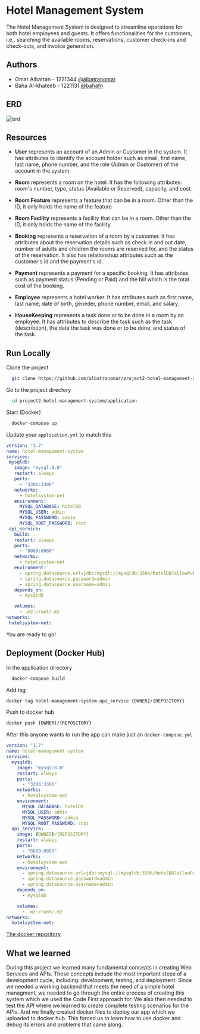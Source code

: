 # Hotel Management System

The Hotel Management System is designed to streamline operations for both hotel employees and guests. It offers functionalities for the customers, i.e., searching the available rooms, reservations, customer check-ins and check-outs, and invoice generation.

## Authors

- Omar Albatran - 1221344 [@albatranomar](https://www.github.com/albatranomar)
- Baha Al-khateeb - 1221131 [@bahafn](https://www.github.com/bahafn)


## ERD
![erd](https://github.com/albatranomar/project2-hotel-management-system/blob/main/hotel-management-system-erd.png?raw=true)


## Resources

- **User** represents an account of an Admin or Customer in the system. It has attributes to identify the account holder such as email, first name, last name, phone number, and the role (Admin or Customer) of the account in the system.

- **Room** represents a room on the hotel. It has the following attributes: room's number, type, status (Available or Reserved), capacity, and cost.

- **Room Feature** represents a feature that can be in a room. Other than the ID, it only holds the name of the feature

- **Room Facility** represents a facility that can be in a room. Other than the ID, it only holds the name of the facility.

- **Booking** represents a reservation of a room by a customer. It has attributes about the reservation details such as check in and out date, number of adults and children the rooms are reserved for, and the status of the reservation. It also has relationshup attributes such as the customer's id and the payment's id.

- **Payment** represents a payment for a specific booking. It has attributes such as payment status (Pending or Paid) and the bill which is the total cost of the booking.

- **Employee** represents a hotel worker. It has attributes such as first name, last name, date of birth, geneder, phone number, email, and salary.

- **HouseKeeping** represents a task done or to be done in a room by an employee. It has attributes to describe the task such as the task (describtion), the date the task was done or to be done, and status of the task.

## Run Locally

Clone the project

```bash
  git clone https://github.com/albatranomar/project2-hotel-management-system.git
```

Go to the project directory

```bash
  cd project2-hotel-management-system/application
```

Start (Docker)

```bash
  docker-compose up
```

 Update your `application.yml` to match this

 ```yml
version: "3.7"
name: hotel-management-system
services:
  mysqldb:
    image: "mysql:8.0"
    restart: always
    ports:
      - "3306:3306"
    networks:
      - hotelsystem-net
    environment:
      MYSQL_DATABASE: hotelDB
      MYSQL_USER: admin
      MYSQL_PASSWORD: admin
      MYSQL_ROOT_PASSWORD: root
  api_service:
    build: .
    restart: always
    ports:
      - "8080:8080"
    networks:
      - hotelsystem-net
    environment:
      - spring.datasource.url=jdbc:mysql://mysqldb:3306/hotelDB?allowPublicKeyRetrieval=true
      - spring.datasource.password=admin
      - spring.datasource.username=admin
    depends_on:
      - mysqldb

    volumes:
      - .m2:/root/.m2
networks:
  hotelsystem-net:
```

You are ready to go!
## Deployment (Docker Hub)

In the application directory

```bash
  docker-compose build
```

Add tag

```bash
docker tag hotel-management-system-api_service {OWNER}/{REPOSITORY}
```

Push to docker hub
```bash
docker push {OWNER}/{REPOSITORY}
```


After this anyone wants to run the app can make just an `docker-compose.yml`

```yml
version: "3.7"
name: hotel-management-system
services:
  mysqldb:
    image: "mysql:8.0"
    restart: always
    ports:
      - "3306:3306"
    networks:
      - hotelsystem-net
    environment:
      MYSQL_DATABASE: hotelDB
      MYSQL_USER: admin
      MYSQL_PASSWORD: admin
      MYSQL_ROOT_PASSWORD: root
  api_service:
    image: {OWNER}/{REPOSITORY}
    restart: always
    ports:
      - "8080:8080"
    networks:
      - hotelsystem-net
    environment:
      - spring.datasource.url=jdbc:mysql://mysqldb:3306/hotelDB?allowPublicKeyRetrieval=true
      - spring.datasource.password=admin
      - spring.datasource.username=admin
    depends_on:
      - mysqldb

    volumes:
      - .m2:/root/.m2
networks:
  hotelsystem-net:
```

[The docker repository](https://hub.docker.com/r/omaralbatran1221344/project2-hotel-management-system) 
## What we learned

During this project we learned many fundamental concepts in creating Web Services and APIs. These concepts include the most important steps of a development cycle, including: development, testing, and deployment. Since we needed a working backend that meets the need of a simple hotel managment, we needed to go through the entire process of creating this system which we used the Code First approach for. We also then needed to test the API where we learned to create complete testing scenarios for the APIs. And we finally created docker files to deploy our app which we uploaded to docker hub. This forced us to learn how to use docker and debug its errors and problems that came along.
